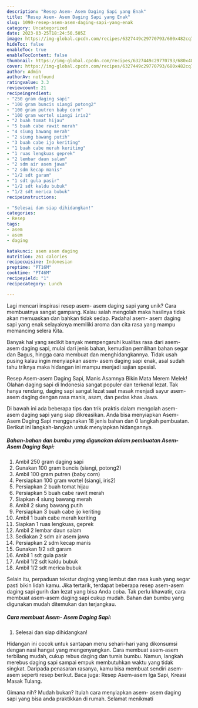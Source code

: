 ```yaml
---
description: "Resep Asem- Asem Daging Sapi yang Enak"
title: "Resep Asem- Asem Daging Sapi yang Enak"
slug: 1090-resep-asem-asem-daging-sapi-yang-enak
category: Uncategorized
date: 2023-03-25T18:24:50.505Z
image: https://img-global.cpcdn.com/recipes/6327449c29770793/680x482cq70/asem-asem-daging-sapi-foto-resep-utama.jpg
hideToc: false
enableToc: true
enableTocContent: false
thumbnail: https://img-global.cpcdn.com/recipes/6327449c29770793/680x482cq70/asem-asem-daging-sapi-foto-resep-utama.jpg
cover: https://img-global.cpcdn.com/recipes/6327449c29770793/680x482cq70/asem-asem-daging-sapi-foto-resep-utama.jpg
author: Admin
authorAv: notfound
ratingvalue: 3.3
reviewcount: 21
recipeingredient:
- "250 gram daging sapi"
- "100 gram buncis siangi potong2"
- "100 gram putren baby corn"
- "100 gram wortel siangi iris2"
- "2 buah tomat hijau"
- "5 buah cabe rawit merah"
- "4 siung bawang merah"
- "2 siung bawang putih"
- "3 buah cabe ijo keriting"
- "1 buah cabe merah keriting"
- "1 ruas lengkuas geprek"
- "2 lembar daun salam"
- "2 sdm air asem jawa"
- "2 sdm kecap manis"
- "1/2 sdt garam"
- "1 sdt gula pasir"
- "1/2 sdt kaldu bubuk"
- "1/2 sdt merica bubuk"
recipeinstructions:

- "Selesai dan siap dihidangkan!"
categories:
- Resep
tags:
- asem
- asem
- daging

katakunci: asem asem daging 
nutrition: 261 calories
recipecuisine: Indonesian
preptime: "PT16M"
cooktime: "PT46M"
recipeyield: "1"
recipecategory: Lunch

---
```





Lagi mencari inspirasi resep asem- asem daging sapi yang unik? Cara membuatnya sangat gampang. Kalau salah mengolah maka hasilnya tidak akan memuaskan dan bahkan tidak sedap. Padahal asem- asem daging sapi yang enak selayaknya memiliki aroma dan cita rasa yang mampu memancing selera Kita.





Banyak hal yang sedikit banyak mempengaruhi kualitas rasa dari asem- asem daging sapi, mulai dari jenis bahan, kemudian pemilihan bahan segar dan Bagus, hingga cara membuat dan menghidangkannya. Tidak usah pusing kalau ingin menyiapkan asem- asem daging sapi enak,      asal sudah tahu triknya maka hidangan ini mampu menjadi sajian spesial.














Resep Asem-asem Daging Sapi, Manis Asamnya Bikin Mata Merem Melek! Olahan daging sapi di Indonesia sangat populer dan terkenal lezat. Tak hanya rendang, daging sapi sangat lezat saat masak menjadi sayur asem-asem daging dengan rasa manis, asam, dan pedas khas Jawa.






Di bawah ini ada beberapa tips dan trik praktis dalam mengolah asem- asem daging sapi yang siap dikreasikan. Anda bisa menyiapkan Asem- Asem Daging Sapi menggunakan 18 jenis bahan dan 0 langkah pembuatan. Berikut ini langkah-langkah untuk menyiapkan hidangannya.

<!--inarticleads1-->

##### Bahan-bahan dan bumbu yang digunakan dalam pembuatan Asem- Asem Daging Sapi:

1. Ambil 250 gram daging sapi
1. Gunakan 100 gram buncis (siangi, potong2)
1. Ambil 100 gram putren (baby corn)
1. Persiapkan 100 gram wortel (siangi, iris2)
1. Persiapkan 2 buah tomat hijau
1. Persiapkan 5 buah cabe rawit merah
1. Siapkan 4 siung bawang merah
1. Ambil 2 siung bawang putih
1. Persiapkan 3 buah cabe ijo keriting
1. Ambil 1 buah cabe merah keriting
1. Siapkan 1 ruas lengkuas, geprek
1. Ambil 2 lembar daun salam
1. Sediakan 2 sdm air asem jawa
1. Persiapkan 2 sdm kecap manis
1. Gunakan 1/2 sdt garam
1. Ambil 1 sdt gula pasir
1. Ambil 1/2 sdt kaldu bubuk
1. Ambil 1/2 sdt merica bubuk


Selain itu, perpaduan tekstur daging yang lembut dan rasa kuah yang segar pasti bikin lidah kamu. Jika tertarik, terdapat beberapa resep asem-asem daging sapi gurih dan lezat yang bisa Anda coba. Tak perlu khawatir, cara membuat asem-asem daging sapi cukup mudah. Bahan dan bumbu yang digunakan mudah ditemukan dan terjangkau. 

<!--inarticleads2-->

##### Cara membuat Asem- Asem Daging Sapi:


1. Selesai dan siap dihidangkan!

Hidangan ini cocok untuk santapan menu sehari-hari yang dikonsumsi dengan nasi hangat yang mengenyangkan. Cara membuat asem-asem terbilang mudah, cukup rebus daging dan tumis bumbu. Namun, langkah merebus daging sapi sampai empuk membutuhkan waktu yang tidak singkat. Daripada penasaran rasanya, kamu bisa membuat sendiri asem-asem seperti resep berikut. Baca juga: Resep Asem-asem Iga Sapi, Kreasi Masak Tulang. 

Gimana nih? Mudah bukan? Itulah cara menyiapkan asem- asem daging sapi yang bisa anda praktikkan di rumah. Selamat menikmati
